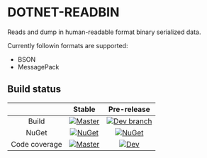 DOTNET-READBIN
=====================

Reads and dump in human-readable format binary serialized data.

Currently followin formats are supported:
* BSON
* MessagePack

## Build status

||Stable|Pre-release|
|:--:|:--:|:--:|
|Build|[![Master](https://ci.appveyor.com/api/projects/status/viuo3401uolgsmg9/branch/master?svg=true)](https://ci.appveyor.com/project/shatl/dotnet-readbin/branch/master) | [![Dev branch](https://ci.appveyor.com/api/projects/status/viuo3401uolgsmg9/branch/develop?svg=true)](https://ci.appveyor.com/project/shatl/dotnet-readbin/branch/develop) |
|NuGet|[![NuGet](https://img.shields.io/nuget/v/dotnet-readbin.svg)](Release) | [![NuGet](https://img.shields.io/nuget/vpre/dotnet-readbin.svg)](PreRelease) |
|Code coverage|[![Master](https://coveralls.io/repos/github/alphacloud/dotnet-readbin/badge.svg?branch=master)](https://coveralls.io/github/alphacloud/dotnet-readbin?branch=master) | [![Dev](https://coveralls.io/repos/github/alphacloud/dotnet-readbin/badge.svg?branch=develop)](https://coveralls.io/github/alphacloud/dotnet-readbin?branch=develop) |


